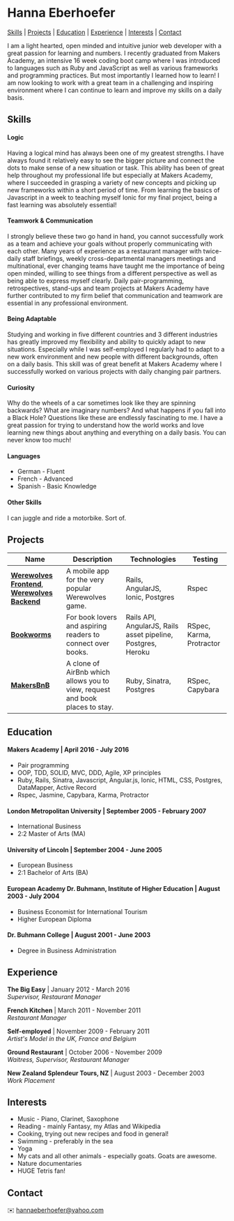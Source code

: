 # Hanna Eberhoefer

[Skills](#skills) | [Projects](#projects) | [Education](#education) | [Experience](#experience) | [Interests](#interests) | [Contact](#contact)

I am a light hearted, open minded and intuitive junior web developer with a great passion for learning and numbers. I recently graduated from Makers Academy, an intensive 16 week coding boot camp where I was introduced to languages such as Ruby and JavaScript as well as various frameworks and programming practices. But most importantly I learned how to learn! I am now looking to work with a great team in a challenging and inspiring environment where I can continue to learn and improve my skills on a daily basis.

## Skills

#### Logic

Having a logical mind has always been one of my greatest strengths. I have always found it relatively easy to see the bigger picture and connect the dots to make sense of a new situation or task. This ability has been of great help throughout my professional life but especially at Makers Academy, where I succeeded in grasping a variety of new concepts and picking up new frameworks within a short period of time. From learning the basics of Javascript in a week to teaching myself Ionic for my final project, being a fast learning was absolutely essential!

#### Teamwork & Communication

I strongly believe these two go hand in hand, you cannot successfully work as a team and achieve your goals without properly communicating with each other. Many years of experience as a restaurant manager with twice-daily staff briefings, weekly cross-departmental managers meetings and multinational, ever changing teams have taught me the importance of being open minded, willing to see things from a different perspective as well as being able to express myself clearly. Daily pair-programming, retrospectives, stand-ups and team projects at Makers Academy have further contributed to my firm belief that communication and teamwork are essential in any professional environment.

#### Being Adaptable

Studying and working in five different countries and 3 different industries has greatly improved my flexibility and ability to quickly adapt to new situations. Especially while I was self-employed I regularly had to adapt to a new work environment and new people with different backgrounds, often on a daily basis. This skill was of great benefit at Makers Academy where I successfully worked on various projects with daily changing pair partners.

#### Curiosity

Why do the wheels of a car sometimes look like they are spinning backwards? What are imaginary numbers? And what happens if you fall into a Black Hole? Questions like these are endlessly fascinating to me. I have a great passion for trying to understand how the world works and love learning new things about anything and everything on a daily basis. You can never know too much!

#### Languages

- German - Fluent
- French - Advanced
- Spanish - Basic Knowledge

#### Other Skills

I can juggle and ride a motorbike. Sort of.

## Projects

| Name | Description | Technologies | Testing |
|------|-------------|--------------|---------|
|[**Werewolves Frontend**](https://github.com/HannaEb/werewolves_frontend.git), [**Werewolves Backend**](https://github.com/HannaEb/werewolves_backend.git)| A mobile app for the very popular Werewolves game. | Rails, AngularJS, Ionic, Postgres | Rspec |
|[**Bookworms**](https://github.com/HannaEb/bookworms.git)| For book lovers and aspiring readers to connect over books. | Rails API, AngularJS, Rails asset pipeline, Postgres, Heroku | RSpec, Karma, Protractor |
|[**MakersBnB**](https://github.com/HannaEb/SHEWbnb.git) | A clone of AirBnb which allows you to view, request and book places to stay. | Ruby, Sinatra, Postgres | RSpec, Capybara|

## Education

#### Makers Academy | April 2016 - July 2016

- Pair programming
- OOP, TDD, SOLID, MVC, DDD, Agile, XP principles
- Ruby, Rails, Sinatra, Javascript, Angular.js, Ionic, HTML, CSS, Postgres, DataMapper, Active Record
- Rspec, Jasmine, Capybara, Karma, Protractor

#### London Metropolitan University | September 2005 - February 2007

- International Business
- 2:2 Master of Arts (MA)

#### University of Lincoln | September 2004 - June 2005

- European Business
- 2:1 Bachelor of Arts (BA)

#### European Academy Dr. Buhmann, Institute of Higher Education | August 2003 - July 2004

- Business Economist for International Tourism
- Higher European Diploma

#### Dr. Buhmann College | August 2001 - June 2003

- Degree in Business Administration

## Experience

**The Big Easy** | January 2012 - March 2016    
*Supervisor, Restaurant Manager*  

**French Kitchen** | March 2011 - November 2011   
*Restaurant Manager*  

**Self-employed** | November 2009 - February 2011      
*Artist's Model in the UK, France and Belgium*  

**Ground Restaurant** | October 2006 - November 2009   
*Waitress, Supervisor, Restaurant Manager*  

**New Zealand Splendeur Tours, NZ** | August 2003 - December 2003     
*Work Placement*  

## Interests

- Music - Piano, Clarinet, Saxophone
- Reading - mainly Fantasy, my Atlas and Wikipedia
- Cooking, trying out new recipes and food in general!
- Swimming - preferably in the sea  
- Yoga
- My cats and all other animals - especially goats. Goats are awesome.
- Nature documentaries
- HUGE Tetris fan!

## Contact

:envelope: <hannaeberhoefer@yahoo.com>
